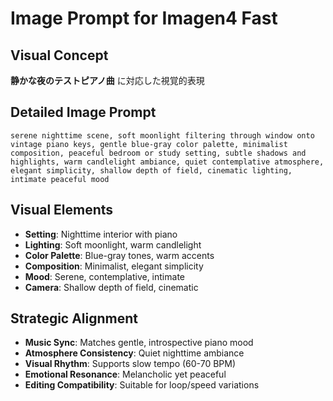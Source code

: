 # Image Prompt for Imagen4 Fast

## Visual Concept
**静かな夜のテストピアノ曲** に対応した視覚的表現

## Detailed Image Prompt
```
serene nighttime scene, soft moonlight filtering through window onto vintage piano keys, gentle blue-gray color palette, minimalist composition, peaceful bedroom or study setting, subtle shadows and highlights, warm candlelight ambiance, quiet contemplative atmosphere, elegant simplicity, shallow depth of field, cinematic lighting, intimate peaceful mood
```

## Visual Elements
- **Setting**: Nighttime interior with piano
- **Lighting**: Soft moonlight, warm candlelight
- **Color Palette**: Blue-gray tones, warm accents
- **Composition**: Minimalist, elegant simplicity
- **Mood**: Serene, contemplative, intimate
- **Camera**: Shallow depth of field, cinematic

## Strategic Alignment
- **Music Sync**: Matches gentle, introspective piano mood
- **Atmosphere Consistency**: Quiet nighttime ambiance
- **Visual Rhythm**: Supports slow tempo (60-70 BPM)
- **Emotional Resonance**: Melancholic yet peaceful
- **Editing Compatibility**: Suitable for loop/speed variations